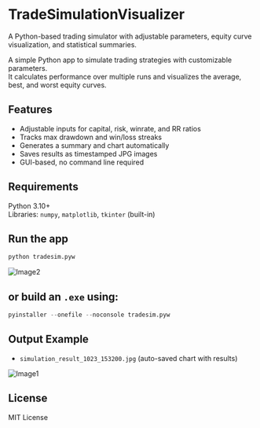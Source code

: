 # TradeSimulationVisualizer
A Python-based trading simulator with adjustable parameters, equity curve visualization, and statistical summaries.

A simple Python app to simulate trading strategies with customizable parameters.  
It calculates performance over multiple runs and visualizes the average, best, and worst equity curves.


## Features
- Adjustable inputs for capital, risk, winrate, and RR ratios  
- Tracks max drawdown and win/loss streaks  
- Generates a summary and chart automatically  
- Saves results as timestamped JPG images  
- GUI-based, no command line required


## Requirements
Python 3.10+  
Libraries: `numpy`, `matplotlib`, `tkinter` (built-in)


## Run the app
```python
python tradesim.pyw
```

![Image2](https://github.com/user-attachments/assets/79c13cf1-f2f4-49c0-8ce1-88ec25d60530)


## or build an `.exe` using:
```python
pyinstaller --onefile --noconsole tradesim.pyw
```


## Output Example
- `simulation_result_1023_153200.jpg` (auto-saved chart with results)

![Image1](https://github.com/user-attachments/assets/1e99c4ef-4b73-4f3c-bf34-71e199d77fd0)


## License
MIT License
